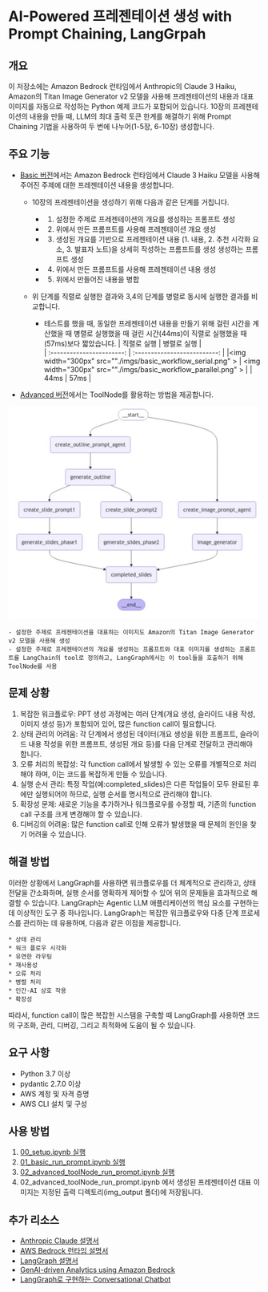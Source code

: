 # AI-Powered 프레젠테이션 생성 with Prompt Chaining, LangGrpah

## 개요
이 저장소에는 Amazon Bedrock 런타임에서 Anthropic의 Claude 3 Haiku, Amazon의 Titan Image Generator v2 모델을 사용해 프레젠테이션의 내용과 대표 이미지를 자동으로 작성하는 Python 예제 코드가 포함되어 있습니다. 10장의 프레젠테이션의 내용을 만들 때, LLM의 최대 출력 토큰 한계를 해결하기 위해 Prompt Chaining 기법을 사용하여 두 번에 나누어(1-5장, 6-10장) 생성합니다.


## 주요 기능
- [Basic 버전](./01_basic_run_prompt.ipynb)에서는 Amazon Bedrock 런타임에서 Claude 3 Haiku 모델을 사용해 주어진 주제에 대한 프레젠테이션 내용을 생성합니다.
    - 10장의 프레젠테이션을 생성하기 위해 다음과 같은 단계를 거칩니다.
        - 1) 설정한 주제로 프레젠테이션의 개요를 생성하는 프롬프트 생성 
        - 2) 위에서 만든 프롬프트를 사용해 프레젠테이션 개요 생성
        - 3) 생성된 개요를 기반으로 프레젠테이션 내용 (1. 내용, 2. 추천 시각화 요소, 3. 발표자 노트)을 상세히 작성하는 프롬프트를 생성  생성하는 프롬프트 생성
        - 4) 위에서 만든 프롬프트를 사용해 프레젠테이션 내용 생성
        - 5) 위에서 만들어진 내용을 병합

    - 위 단계를 직렬로 실행한 결과와 3,4의 단계를 병렬로 동시에 실행한 결과를 비교합니다.
        - 테스트를 했을 때, 동일한 프레젠테이션 내용을 만들기 위해 걸린 시간을 계산했을 때 병렬로 실행했을 때 걸린 시간(44ms)이 직렬로 실행했을 때(57ms)보다 짧았습니다.
        |      직렬로 실행       |         병렬로 실행         |                                                                   
        | :-----------------------: | :--------------------------: |
        |<img width="300px" src=""./imgs/basic_workflow_serial.png" > | <img width="300px" src=""./imgs/basic_workflow_parallel.png" > |
        | 44ms | 57ms |

- [Advanced 버전](./02_advanced_toolNode_run_prompt.ipynb)에서는 ToolNode를 활용하는 방법을 제공합니다. 

<img src="./imgs/advanced_workflow.png"  width="600">

    - 설정한 주제로 프레젠테이션을 대표하는 이미지도 Amazon의 Titan Image Generator v2 모델을 사용해 생성
    - 설정한 주제로 프레젠테이션의 개요를 생성하는 프롬프트와 대표 이미지를 생성하는 프롬프트를 LangChain의 tool로 정의하고, LangGraph에서는 이 tool들을 호출하기 위해 ToolNode를 사용

## 문제 상황
1. 복잡한 워크플로우: PPT 생성 과정에는 여러 단계(개요 생성, 슬라이드 내용 작성, 이미지 생성 등)가 포함되어 있어, 많은 function call이 필요합니다. 
2. 상태 관리의 어려움: 각 단계에서 생성된 데이터(개요 생성을 위한 프롬프트, 슬라이드 내용 작성을 위한 프롬프트, 생성된 개요 등)를 다음 단계로 전달하고 관리해야 합니다.
3. 오류 처리의 복잡성: 각 function call에서 발생할 수 있는 오류를 개별적으로 처리해야 하며, 이는 코드를 복잡하게 만들 수 있습니다.
4. 실행 순서 관리: 특정 작업(예:completed_slides)은 다른 작업들이 모두 완료된 후에만 실행되어야 하므로, 실행 순서를 명시적으로 관리해야 합니다.
5. 확장성 문제: 새로운 기능을 추가하거나 워크플로우를 수정할 때, 기존의 function call 구조를 크게 변경해야 할 수 있습니다.
6. 디버깅의 어려움: 많은 function call로 인해 오류가 발생했을 때 문제의 원인을 찾기 어려울 수 있습니다.

## 해결 방법
이러한 상황에서 LangGraph를 사용하면 워크플로우를 더 체계적으로 관리하고, 상태 전달을 간소화하며, 실행 순서를 명확하게 제어할 수 있어 위의 문제들을 효과적으로 해결할 수 있습니다. LangGraph는 Agentic LLM 애플리케이션의 핵심 요소를 구현하는데 이상적인 도구 중 하나입니다. LangGraph는 복잡한 워크플로우와 다중 단계 프로세스를 관리하는 데 유용하며, 다음과 같은 이점을 제공합니다.

    * 상태 관리
    * 워크 플로우 시각화
    * 유연한 라우팅
    * 재사용성
    * 오류 처리
    * 병렬 처리
    * 인간-AI 상호 작용
    * 확장성

따라서, function call이 많은 복잡한 시스템을 구축할 때 LangGraph를 사용하면 코드의 구조화, 관리, 디버깅, 그리고 최적화에 도움이 될 수 있습니다.

## 요구 사항
- Python 3.7 이상
- pydantic 2.7.0 이상
- AWS 계정 및 자격 증명
- AWS CLI 설치 및 구성

## 사용 방법
1. [00_setup.ipynb 실행](./00_setup.ipynb)
2. [01_basic_run_prompt.ipynb 실행](./01_basic_run_prompt.ipynb)
3. [02_advanced_toolNode_run_prompt.ipynb 실행](./02_advanced_toolNode_run_prompt.ipynb)
4. 02_advanced_toolNode_run_prompt.ipynb 에서 생성된 프레젠테이션 대표 이미지는 지정된 출력 디렉토리(img_output 폴더)에 저장됩니다.

## 추가 리소스
- [Anthropic Claude 설명서](https://docs.anthropic.com/claude/docs/intro-to-claude)
- [AWS Bedrock 런타임 설명서](https://docs.aws.amazon.com/ko_kr/bedrock/latest/userguide/service_code_examples_bedrock-runtime.html)
- [LangGraph 설명서](https://langchain-ai.github.io/langgraph/)
- [GenAI-driven Analytics using Amazon Bedrock](https://github.com/aws-samples/aws-ai-ml-workshop-kr/tree/master/genai/aws-gen-ai-kr/20_applications/09_genai_analytics)
- [LangGraph로 구현하는 Conversational Chatbot](https://github.com/kyopark2014/langgraph-agent)